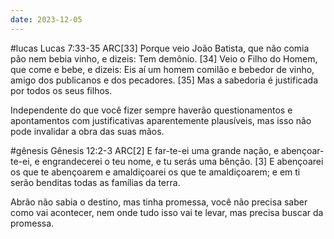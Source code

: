 ```yaml
---
date: 2023-12-05
---
```

#lucas‭‭
Lucas‬ ‭7:33‭-‬35‬ ‭ARC‬‬[33] Porque veio João Batista, que não comia pão nem bebia vinho, e dizeis: Tem demônio. [34] Veio o Filho do Homem, que come e bebe, e dizeis: Eis aí um homem comilão e bebedor de vinho, amigo dos publicanos e dos pecadores. [35] Mas a sabedoria é justificada por todos os seus filhos.

Independente do que você fizer sempre haverão questionamentos e apontamentos com justificativas aparentemente plausíveis, mas isso não pode invalidar a obra das suas mãos.

#gênesis
‭‭Gênesis‬ ‭12:2‭-‬3‬ ‭ARC‬‬[2] E far-te-ei uma grande nação, e abençoar-te-ei, e engrandecerei o teu nome, e tu serás uma bênção. [3] E abençoarei os que te abençoarem e amaldiçoarei os que te amaldiçoarem; e em ti serão benditas todas as famílias da terra.

Abrão não sabia o destino, mas tinha promessa, você não precisa saber como vai acontecer, nem onde tudo isso vai te levar, mas precisa buscar da promessa.
